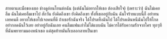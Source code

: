 สายตาและมือของเธอ ช่างดูอ่อนโยนต่อฉัน
(แต่ฉันไม่อยากให้เธอ ต้องเสียใจ) (เพราะว่า)
ฉันไม่เคยลืม ฉันไม่เคยลืมเขาไป สักวัน
ยังคิดถึงเขา ยังคิดถึงเขา ทั้งที่เธออยู่กับฉัน ฉันใจร้ายแบบนี้ก็ อย่าทนเลยคนดี อยากให้เธอไปเจอคนที่ดี ถ้าเธอรักฉันจริง ได้โปรดทิ้งฉันไป ได้โปรดเดินหนีฉันไปให้ไกล อย่ากอดฉันไว้เลย อย่าอยู่กับฉันเลย คนลืมแฟนเก่าไม่ได้แบบฉัน ไม่ควรได้รับความรักจากใคร ทุกๆที ที่ฉันพยายามมองหน้าเธอ แต่สุดท้ายมันก็เบลอกลายเป็นเขา
